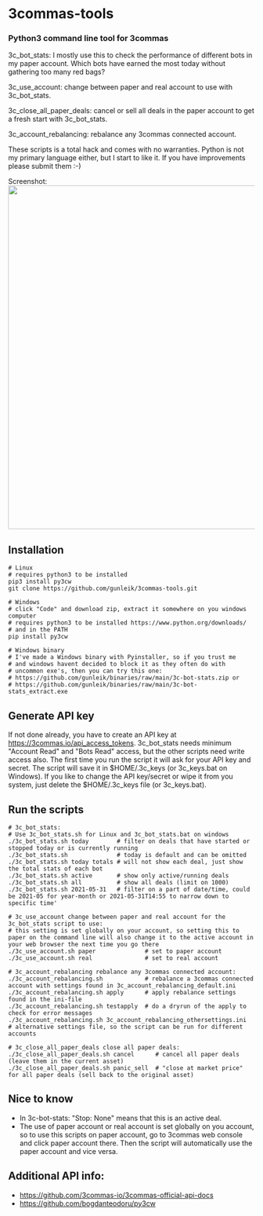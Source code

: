 # 3commas-tools

### Python3 command line tool for 3commas
<p>3c_bot_stats: I mostly use this to check the performance of different bots in my paper account. Which bots have earned the most today without gathering too many red bags?</p>
<p>3c_use_account: change between paper and real account to use with 3c_bot_stats.</p>
<p>3c_close_all_paper_deals: cancel or sell all deals in the paper account to get a fresh start with 3c_bot_stats.</p>
<p>3c_account_rebalancing: rebalance any 3commas connected account.</p>
<p>These scripts is a total hack and comes with no warranties. Python is not my primary language either, but I start to like it. If you have improvements please submit them :-)</p>

Screenshot:<br>
<img src="https://user-images.githubusercontent.com/2580262/120374281-a97be580-c319-11eb-934c-eab07f47e6c0.png" width=700>

## Installation
```
# Linux
# requires python3 to be installed
pip3 install py3cw
git clone https://github.com/gunleik/3commas-tools.git

# Windows
# click "Code" and download zip, extract it somewhere on you windows computer
# requires python3 to be installed https://www.python.org/downloads/
# and in the PATH
pip install py3cw 

# Windows binary
# I've made a Windows binary with Pyinstaller, so if you trust me
# and windows havent decided to block it as they often do with
# uncommon exe's, then you can try this one:
# https://github.com/gunleik/binaries/raw/main/3c-bot-stats.zip or
# https://github.com/gunleik/binaries/raw/main/3c-bot-stats_extract.exe
```

## Generate API key
If not done already, you have to create an API key at https://3commas.io/api_access_tokens.
3c_bot_stats needs minimum "Account Read" and "Bots Read" access, but the other scripts need write access also.
The first time you run the script it will ask for your API key and secret.
The script will save it in $HOME/.3c_keys (or 3c_keys.bat on Windows).
If you like to change the API key/secret or wipe it from you system, just delete the $HOME/.3c_keys file (or 3c_keys.bat).

## Run the scripts
```
# 3c_bot_stats:
# Use 3c_bot_stats.sh for Linux and 3c_bot_stats.bat on windows
./3c_bot_stats.sh today        # filter on deals that have started or stopped today or is currently running
./3c_bot_stats.sh              # today is default and can be omitted
./3c_bot_stats.sh today totals # will not show each deal, just show the total stats of each bot
./3c_bot_stats.sh active       # show only active/running deals
./3c_bot_stats.sh all          # show all deals (limit on 1000)
./3c_bot_stats.sh 2021-05-31   # filter on a part of date/time, could be 2021-05 for year-month or 2021-05-31T14:55 to narrow down to specific time'

# 3c_use_account change between paper and real account for the 3c_bot_stats script to use:
# this setting is set globally on your account, so setting this to paper on the command line will also change it to the active account in your web browser the next time you go there
./3c_use_account.sh paper              # set to paper account
./3c_use_account.sh real               # set to real account

# 3c_account_rebalancing rebalance any 3commas connected account:
./3c_account_rebalancing.sh            # rebalance a 3commas connected account with settings found in 3c_account_rebalancing_default.ini
./3c_account_rebalancing.sh apply      # apply rebalance settings found in the ini-file
./3c_account_rebalancing.sh testapply  # do a dryrun of the apply to check for error messages
./3c_account_rebalancing.sh 3c_account_rebalancing_othersettings.ini  # alternative settings file, so the script can be run for different accounts

# 3c_close_all_paper_deals close all paper deals:
./3c_close_all_paper_deals.sh cancel      # cancel all paper deals (leave them in the current asset)
./3c_close_all_paper_deals.sh panic_sell  # "close at market price" for all paper deals (sell back to the original asset)
```

## Nice to know
* In 3c-bot-stats: "Stop: None" means that this is an active deal.
* The use of paper account or real account is set globally on you account, so to use this scripts on paper account, go to 3commas web console and click paper account there. Then the script will automatically use the paper account and vice versa.

## Additional API info:
* https://github.com/3commas-io/3commas-official-api-docs
* https://github.com/bogdanteodoru/py3cw
